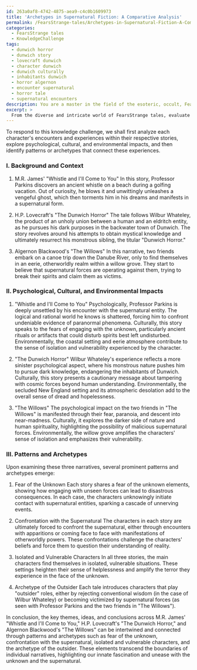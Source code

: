 ```yaml
---
id: 263a0af8-4742-4875-aea9-c4c0b1609973
title: 'Archetypes in Supernatural Fiction: A Comparative Analysis'
permalink: /FearsStrange-tales/Archetypes-in-Supernatural-Fiction-A-Comparative-Analysis/
categories:
  - FearsStrange tales
  - KnowledgeChallenge
tags:
  - dunwich horror
  - dunwich story
  - lovecraft dunwich
  - character dunwich
  - dunwich culturally
  - inhabitants dunwich
  - horror algernon
  - encounter supernatural
  - horror tale
  - supernatural encounters
description: You are a master in the field of the esoteric, occult, FearsStrange tales and Education. You are a writer of tests, challenges, textbooks and deep knowledge on FearsStrange tales for initiates and students to gain deep insights and understanding from. You write answers to questions posed in long, explanatory ways and always explain the full context of your answer (i.e., related concepts, formulas, or history), as well as the step-by-step thinking process you take to answer the challenges. Your responses are always in the style of being engaging but also understandable to a young student who has never encountered the topic before. Summarize the key themes, ideas, and conclusions at the end.
excerpt: >
  From the diverse and intricate world of FearsStrange tales, evaluate how the encounters and experiences of three notable characters—namely M.R. James' \"Whistle and I'll Come to You,\" H.P. Lovecraft's \"The Dunwich Horror,\" and Algernon Blackwood's \"The Willows\"—can be connected, regarding their psychological, cultural, and environmental impacts, in order to reveal underlying patterns or archetypes that transcend the boundaries of these individual narratives.
---
```

To respond to this knowledge challenge, we shall first analyze each character's encounters and experiences within their respective stories, explore psychological, cultural, and environmental impacts, and then identify patterns or archetypes that connect these experiences.

### I. Background and Context

1. M.R. James' "Whistle and I'll Come to You"
In this story, Professor Parkins discovers an ancient whistle on a beach during a golfing vacation. Out of curiosity, he blows it and unwittingly unleashes a vengeful ghost, which then torments him in his dreams and manifests in a supernatural form.

2. H.P. Lovecraft's "The Dunwich Horror"
The tale follows Wilbur Whateley, the product of an unholy union between a human and an eldritch entity, as he pursues his dark purposes in the backwater town of Dunwich. The story revolves around his attempts to obtain mystical knowledge and ultimately resurrect his monstrous sibling, the titular "Dunwich Horror."

3. Algernon Blackwood's "The Willows"
In this narrative, two friends embark on a canoe trip down the Danube River, only to find themselves in an eerie, otherworldly realm within a willow grove. They start to believe that supernatural forces are operating against them, trying to break their spirits and claim them as victims.

### II. Psychological, Cultural, and Environmental Impacts

1. "Whistle and I'll Come to You"
Psychologically, Professor Parkins is deeply unsettled by his encounter with the supernatural entity. The logical and rational world he knows is shattered, forcing him to confront undeniable evidence of paranormal phenomena. Culturally, this story speaks to the fears of engaging with the unknown, particularly ancient rituals or artifacts that could disturb spirits best left undisturbed. Environmentally, the coastal setting and eerie atmosphere contribute to the sense of isolation and vulnerability experienced by the character.

2. "The Dunwich Horror"
Wilbur Whateley's experience reflects a more sinister psychological aspect, where his monstrous nature pushes him to pursue dark knowledge, endangering the inhabitants of Dunwich. Culturally, this story presents a cautionary message about tampering with cosmic forces beyond human understanding. Environmentally, the secluded New England setting and its atmospheric desolation add to the overall sense of dread and hopelessness.

3. "The Willows"
The psychological impact on the two friends in "The Willows" is manifested through their fear, paranoia, and descent into near-madness. Culturally, it explores the darker side of nature and human spirituality, highlighting the possibility of malicious supernatural forces. Environmentally, the willow grove amplifies the characters' sense of isolation and emphasizes their vulnerability.

### III. Patterns and Archetypes

Upon examining these three narratives, several prominent patterns and archetypes emerge:

1. Fear of the Unknown
Each story shares a fear of the unknown elements, showing how engaging with unseen forces can lead to disastrous consequences. In each case, the characters unknowingly initiate contact with supernatural entities, sparking a cascade of unnerving events.

2. Confrontation with the Supernatural
The characters in each story are ultimately forced to confront the supernatural, either through encounters with apparitions or coming face to face with manifestations of otherworldly powers. These confrontations challenge the characters' beliefs and force them to question their understanding of reality.

3. Isolated and Vulnerable Characters
In all three stories, the main characters find themselves in isolated, vulnerable situations. These settings heighten their sense of helplessness and amplify the terror they experience in the face of the unknown.

4. Archetype of the Outsider
Each tale introduces characters that play "outsider" roles, either by rejecting conventional wisdom (in the case of Wilbur Whateley) or becoming victimized by supernatural forces (as seen with Professor Parkins and the two friends in "The Willows").

In conclusion, the key themes, ideas, and conclusions across M.R. James' "Whistle and I'll Come to You," H.P. Lovecraft's "The Dunwich Horror," and Algernon Blackwood's "The Willows" can be intertwined and connected through patterns and archetypes such as fear of the unknown, confrontation with the supernatural, isolated and vulnerable characters, and the archetype of the outsider. These elements transcend the boundaries of individual narratives, highlighting our innate fascination and unease with the unknown and the supernatural.
